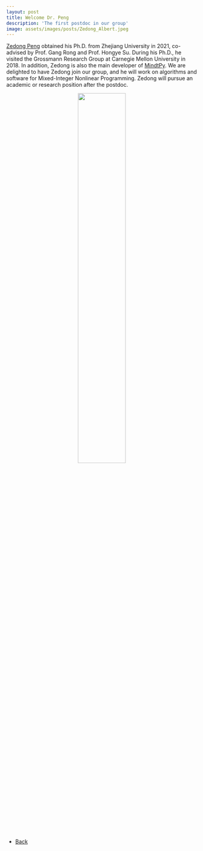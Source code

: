 ```yaml
---
layout: post
title: Welcome Dr. Peng
description: 'The first postdoc in our group'
image: assets/images/posts/Zedong_Albert.jpeg
---
```


[Zedong Peng](https://SECQUOIA.github.io/2-members.html) obtained his Ph.D. from Zhejiang University in 2021, co-advised by Prof. Gang Rong and Prof. Hongye Su. During his Ph.D., he visited the Grossmann Research Group at Carnegie Mellon University in 2018. In addition, Zedong is also the main developer of [MindtPy](https://pyomo.readthedocs.io/en/stable/contributed_packages/mindtpy.html). We are delighted to have Zedong join our group, and he will work on algorithms and software for Mixed-Integer Nonlinear Programming. Zedong will pursue an academic or research position after the postdoc.

<div style="text-align: center"> <img style='height: 50%; width: 50%' src="{% link assets/images/posts/Zedong_Albert.jpeg %}" alt=""/> </div>

<ul class="actions">
    <li><a href="/3-news.html" class="button icon fa-arrow-left">Back</a></li>
</ul>
